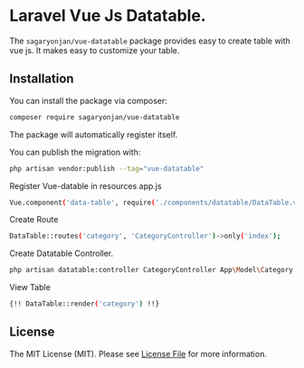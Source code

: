# Laravel Vue Js Datatable.

The `sagaryonjan/vue-datatable` package provides easy to create table with vue js. It makes easy to customize your table.

## Installation

You can install the package via composer:

``` bash
composer require sagaryonjan/vue-datatable
```

The package will automatically register itself.

You can publish the migration with:
```bash
php artisan vendor:publish --tag="vue-datatable"
```

Register Vue-datable in resources app.js
``` bash
Vue.component('data-table', require('./components/datatable/DataTable.vue'));

```

Create Route
``` bash
DataTable::routes('category', 'CategoryController')->only('index');

```

Create Datatable Controller.
``` bash
php artisan datatable:controller CategoryController App\Model\Category
```

View Table
``` bash
{!! DataTable::render('category') !!}
```



## License

The MIT License (MIT). Please see [License File](LICENSE.md) for more information.
